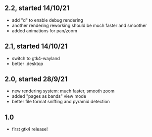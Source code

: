 ## 2.2, started 14/10/21

- add "d" to enable debug rendering
- another rendering reworking should be much faster and smoother
- added animations for pan/zoom

## 2.1, started 14/10/21

- switch to gtk4-wayland
- better .desktop

## 2.0, started 28/9/21

- new rendering system: much faster, smooth zoom
- added "pages as bands" view mode
- better file format sniffing and pyramid detection

## 1.0

- first gtk4 release!
